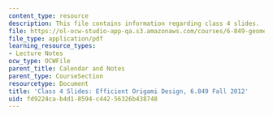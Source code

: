 ```yaml
---
content_type: resource
description: This file contains information regarding class 4 slides.
file: https://ol-ocw-studio-app-qa.s3.amazonaws.com/courses/6-849-geometric-folding-algorithms-linkages-origami-polyhedra-fall-2012/fd9224cab4d18594c44256326b438748_MIT6_849F12_slidesC04.pdf
file_type: application/pdf
learning_resource_types:
- Lecture Notes
ocw_type: OCWFile
parent_title: Calendar and Notes
parent_type: CourseSection
resourcetype: Document
title: 'Class 4 Slides: Efficient Origami Design, 6.849 Fall 2012'
uid: fd9224ca-b4d1-8594-c442-56326b438748
---
```

